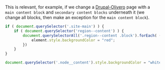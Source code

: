 This is relevant, for example, if we change a [Drupal-Olivero](https://www.drupal.org/project/olivero) page with a `main content block` and `secondary content blocks` underneath it (we change all blocks, then make an exception for the `main content block`).

```js
if ( document.querySelector('.site-main') ) {
    if ( document.querySelector('region--content') ) {
        document.querySelectorAll('.region--content .block').forEach( (element)=>{
            element.style.backgroundColor = "red";
        })
    }
}

document.querySelector('.node__content').style.backgroundColor = "white";
```
